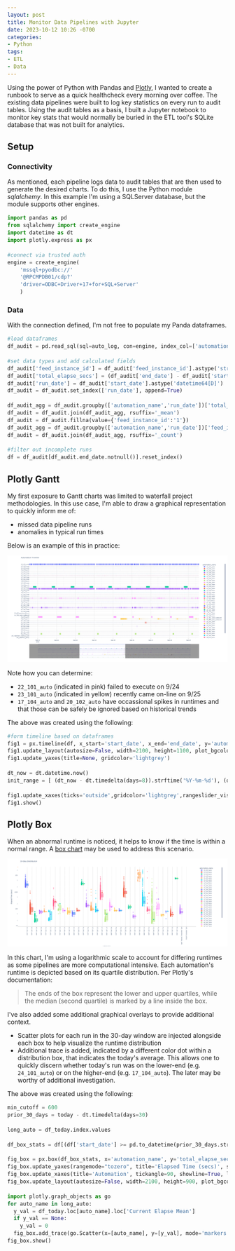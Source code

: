 ```yaml
---
layout: post
title: Monitor Data Pipelines with Jupyter
date: 2023-10-12 10:26 -0700
categories:
- Python
tags:
- ETL
- Data
---
```

Using the power of Python with Pandas and [Plotly](https://plotly.com/python/plotly-express/), I wanted to create a runbook to serve as a quick healthcheck every morning over coffee. The existing data pipelines were built to log key statistics on every run to audit tables. Using the audit tables as a basis, I built a Jupyter notebook to monitor key stats that would normally be buried in the ETL tool's SQLite database that was not built for analytics.

## Setup
### Connectivity
As mentioned, each pipeline logs data to audit tables that are then used to generate the desired charts. To do this, I use the Python module _sqlalchemy_. In this example I'm using a SQLServer database, but the module supports other engines.

```py
import pandas as pd
from sqlalchemy import create_engine
import datetime as dt
import plotly.express as px

#connect via trusted auth
engine = create_engine(
    'mssql+pyodbc://'
    '@RPCMPDB01/cdp?'
    'driver=ODBC+Driver+17+for+SQL+Server'
    )
```

### Data
With the connection defined, I'm not free to populate my Panda dataframes.
```py
#load dataframes
df_audit = pd.read_sql(sql=auto_log, con=engine, index_col=['automation_name'], parse_dates=['start_date','end_date'])

#set data types and add calculated fields
df_audit['feed_instance_id'] = df_audit['feed_instance_id'].astype('string')
df_audit['total_elapse_secs'] = (df_audit['end_date'] - df_audit['start_date']).astype('timedelta64[s]').fillna(0)
df_audit['run_date'] = df_audit['start_date'].astype('datetime64[D]')
df_audit = df_audit.set_index(['run_date'], append=True)

df_audit_agg = df_audit.groupby(['automation_name','run_date'])['total_elapse_secs'].mean()
df_audit = df_audit.join(df_audit_agg, rsuffix='_mean')
df_audit = df_audit.fillna(value={'feed_instance_id':'1'})
df_audit_agg = df_audit.groupby(['automation_name','run_date'])['feed_instance_id'].count().fillna(1)
df_audit = df_audit.join(df_audit_agg, rsuffix='_count')

#filter out incomplete runs
df = df_audit[df_audit.end_date.notnull()].reset_index()
```

## Plotly Gantt
My first exposure to Gantt charts was limited to waterfall project methodologies. In this use case, I'm able to draw a graphical representation to quickly inform me of:
* missed data pipeline runs
* anomalies in typical run times

Below is an example of this in practice:

![gantt example](/assets/posts/2023/10/2023-10-12%20Gantt-Example.png)

Note how you can determine:
* `22_101_auto` (indicated in pink) failed to execute on 9/24
* `23_101_auto` (indicated in yellow) recently came on-line on 9/25
* `17_104_auto` and `20_102_auto` have occassional spikes in runtimes and that those can be safely be ignored based on historical trends

The above was created using the following:
```py
#form timeline based on dataframes
fig1 = px.timeline(df, x_start='start_date', x_end='end_date', y='automation_name', hover_data=['automation_name','total_elapse_secs','total_elapse_secs_mean','has_error'], color='automation_name', title='Automation Timeline')
fig1.update_layout(autosize=False, width=2100, height=1100, plot_bgcolor='white')
fig1.update_yaxes(title=None, gridcolor='lightgrey')

dt_now = dt.datetime.now()
init_range = [ (dt_now - dt.timedelta(days=8)).strftime('%Y-%m-%d'), (dt_now + dt.timedelta(days=1)).strftime('%Y-%m-%d')]

fig1.update_xaxes(ticks='outside',gridcolor='lightgrey',rangeslider_visible=True, range=init_range)
fig1.show()
```

## Plotly Box
When an abnormal runtime is noticed, it helps to know if the time is within a normal range. A [box chart](https://plotly.com/python/box-plots/) may be used to address this scenario.

![box chart example](/assets/posts/2023/10/2023-10-12%20Box-Chart-Example.png)

In this chart, I'm using a logarithmic scale to account for differing runtimes as some pipelines are more computational intensive. Each automation's runtime is depicted based on its quartile distribution. Per Plotly's documentation:

> The ends of the box represent the lower and upper quartiles, while the median (second quartile) is marked by a line inside the box.

I've also added some additional graphical overlays to provide additional context.
* Scatter plots for each run in the 30-day window are injected alongside each box to help visualize the runtime distribution
* Additional trace is added, indicated by a different color dot within a distribution box, that indicates the today's average. This allows one to quickly discern whether today's run was on the lower-end (e.g. `24_101_auto`) or on the higher-end (e.g. `17_104_auto`). The later may be worthy of additional investigation.

The above was created using the following:
```py
min_cutoff = 600
prior_30_days = today - dt.timedelta(days=30)

long_auto = df_today.index.values

df_box_stats = df[(df['start_date'] >= pd.to_datetime(prior_30_days.strftime('%Y-%m-%d'))) & (df['automation_name'].isin(long_auto))]

fig_box = px.box(df_box_stats, x='automation_name', y='total_elapse_secs', points='all', color='automation_name', hover_data=['start_date'], title='30-Day Distribution', log_y=True)
fig_box.update_yaxes(rangemode="tozero", title='Elapsed Time (secs)', showgrid=True)
fig_box.update_xaxes(title='Automation', tickangle=90, showline=True, linewidth=1, linecolor='grey', showgrid=True, gridwidth=1, gridcolor='lightgrey')
fig_box.update_layout(autosize=False, width=2100, height=900, plot_bgcolor='white')

import plotly.graph_objects as go
for auto_name in long_auto:
  y_val = df_today.loc[auto_name].loc['Current Elapse Mean']
  if y_val == None:
    y_val = 0
  fig_box.add_trace(go.Scatter(x=[auto_name], y=[y_val], mode='markers',marker_symbol = 'circle-dot', marker_size=10, showlegend=False))
fig_box.show()
```